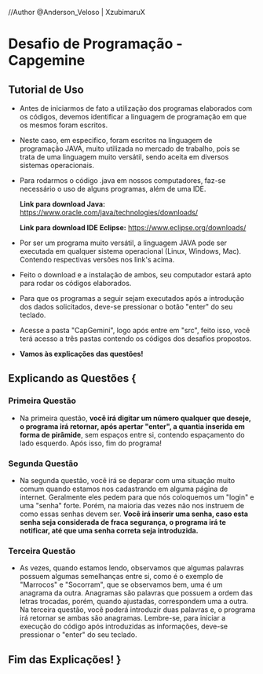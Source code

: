 //Author @Anderson_Veloso | XzubimaruX

# Desafio de Programação - Capgemine

## Tutorial de Uso 

* Antes de iniciarmos de fato a utilização dos programas elaborados com os códigos, devemos identificar a linguagem de programação em que os mesmos foram escritos. 

* Neste caso, em especifico, foram escritos na linguagem de programação JAVA, muito utilizada no mercado de trabalho, pois se trata de uma linguagem muito versátil, sendo aceita em diversos sistemas operacionais. 

* Para rodarmos o código .java em nossos computadores, faz-se necessário o uso de alguns programas, além de uma IDE. 

  **Link para download Java:** https://www.oracle.com/java/technologies/downloads/

  **Link para download IDE Eclipse:** https://www.eclipse.org/downloads/

* Por ser um programa muito versátil, a linguagem JAVA pode ser executada em qualquer sistema operacional (Linux, Windows, Mac). Contendo respectivas versões nos link's acima. 
* Feito o download e a instalação de ambos, seu computador estará apto para rodar os códigos elaborados. 
* Para que os programas a seguir sejam executados após a introdução dos dados solicitados, deve-se pressionar o botão "enter" do seu teclado. 
* Acesse a pasta "CapGemini", logo após entre em "src", feito isso, você terá acesso a três pastas contendo os códigos dos desafios propostos.
* **Vamos às explicações das questões!**



## Explicando as Questões { 

### Primeira Questão

* Na primeira questão, **você irá digitar um número qualquer que deseje, o programa irá retornar, após apertar "enter", a quantia inserida em forma de pirâmide**, sem espaços entre si, contendo espaçamento do lado esquerdo. Após isso, fim do programa!

### Segunda Questão

* Na segunda questão, você irá se deparar com uma situação muito comum quando estamos nos cadastrando em alguma página de internet. Geralmente eles pedem para que nós coloquemos um "login" e uma "senha" forte. Porém, na maioria das vezes não nos instruem de como essas senhas devem ser. **Você irá inserir uma senha, caso esta senha seja considerada de fraca segurança, o programa irá te notificar, até que uma senha correta seja introduzida.** 

### Terceira Questão 

* As vezes, quando estamos lendo, observamos que algumas palavras possuem algumas semelhanças entre si, como é o exemplo de "Marrocos" e "Socorram", que se observamos bem, uma é um anagrama da outra. Anagramas são palavras que possuem a ordem das letras trocadas, porém, quando ajustadas, correspondem uma a outra. Na terceira questão, você poderá introduzir duas palavras e, o programa irá retornar se ambas são anagramas. Lembre-se, para iniciar a execução do código após introduzidas as informações, deve-se pressionar o "enter" do seu teclado. 



## Fim das Explicações! }


